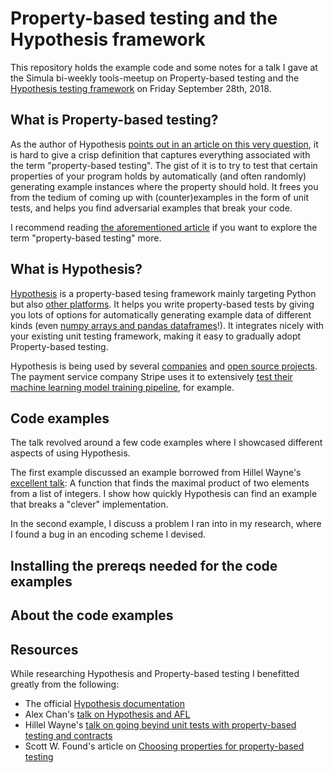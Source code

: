 
# Property-based testing and the Hypothesis framework

This repository holds the example code and some notes for a talk I gave at the
Simula bi-weekly tools-meetup on Property-based testing and the [Hypothesis testing framework](https://hypothesis.works/) on Friday September 28th, 2018.

## What is Property-based testing?

As the author of Hypothesis [points out in an article on this very question](https://hypothesis.works/articles/what-is-property-based-testing/),
it is hard to give a crisp definition that captures everything associated with the term "property-based testing".
The gist of it is to try to test that certain properties of your program holds by automatically (and often randomly) generating example instances where the property should hold. It frees you from the tedium of coming up with (counter)examples in the form of unit tests, and helps you find adversarial examples that break your code.

I recommend reading [the aforementioned article](https://hypothesis.works/articles/what-is-property-based-testing/) if you want to explore the term "property-based  testing" more.

## What is Hypothesis?

[Hypothesis](https\://hypothesis.works/) is a property-based tesing framework mainly targeting Python but also [other platforms](https://github.com/HypothesisWorks/hypothesis). It helps you write property-based tests by giving you lots of options for automatically generating example data of different kinds (even [numpy arrays and pandas dataframes](https://hypothesis.readthedocs.io/en/latest/numpy.html)!). It integrates nicely with your existing unit testing framework, making it easy to gradually adopt Property-based testing.

Hypothesis is being used by several [companies](https://hypothesis.readthedocs.io/en/latest/endorsements.html) and [open source projects](https://hypothesis.readthedocs.io/en/latest/usage.html). The payment service company Stripe uses it to extensively [test their machine learning model training pipeline](https://hypothesis.readthedocs.io/en/latest/endorsements.html), for example.

## Code examples

The talk revolved around a few code examples where I showcased different aspects of using Hypothesis.

The first example discussed an example borrowed from Hillel Wayne's [excellent talk](https://hillelwayne.com/talks/beyond-unit-tests/): A function that finds the maximal product of two elements from a list of integers. I show how quickly Hypothesis can find an example that breaks a "clever" implementation. 

In the second example, I discuss a problem I ran into in my research, where I found a bug in an encoding scheme I devised.

## Installing the prereqs needed for the code examples

## About the code examples

## Resources

While researching Hypothesis and Property-based testing I benefitted greatly
from the following:

- The official [Hypothesis documentation](https://hypothesis.readthedocs.io/en/latest/)
- Alex Chan's [talk on Hypothesis and AFL](https://alexwlchan.net/talks/qcon2017/)
- Hillel Wayne's [talk on going beyind unit tests with property-based testing and contracts](https://hillelwayne.com/talks/beyond-unit-tests/)
- Scott W. Found's article on [Choosing properties for property-based testing](https://fsharpforfunandprofit.com/posts/property-based-testing-2/)
